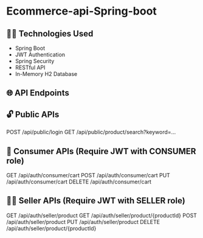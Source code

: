 # Ecommerce-api-Spring-boot

🧑‍💻 Technologies Used
----------------------
- Spring Boot
- JWT Authentication
- Spring Security
- RESTful API
- In-Memory H2 Database

🌐 API Endpoints
----------------

🔓 Public APIs
--------------
POST /api/public/login
GET  /api/public/product/search?keyword=...

👤 Consumer APIs (Require JWT with CONSUMER role)
-------------------------------------------------
GET    /api/auth/consumer/cart
POST   /api/auth/consumer/cart
PUT    /api/auth/consumer/cart
DELETE /api/auth/consumer/cart

🧑‍💼 Seller APIs (Require JWT with SELLER role)
-----------------------------------------------
GET    /api/auth/seller/product
GET    /api/auth/seller/product/{productId}
POST   /api/auth/seller/product
PUT    /api/auth/seller/product
DELETE /api/auth/seller/product/{productId}
